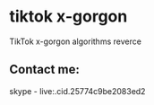 # tiktok x-gorgon
TikTok x-gorgon algorithms reverce 
## Contact me:
skype - live:.cid.25774c9be2083ed2
